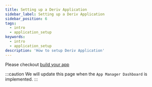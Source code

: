 ```yaml
---
title: Setting up a Deriv Application
sidebar_label: Setting up a Deriv Application
sidebar_position: 6
tags:
  - intro
  - application_setup
keywords:
  - intro
  - application_setup
description: 'How to setup Deriv Application'
---
```


Please checkout [build your app](https://api.deriv.com/docs/getting-started/build-your-app)

:::caution
We will update this page when the `App Manager Dashboard` is implemented.
:::
